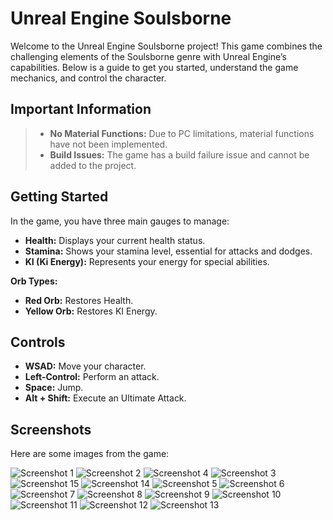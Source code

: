 # Unreal Engine Soulsborne

Welcome to the Unreal Engine Soulsborne project! This game combines the challenging elements of the Soulsborne genre with Unreal Engine’s capabilities. Below is a guide to get you started, understand the game mechanics, and control the character.

## Important Information

 >-  **No Material Functions:** Due to PC limitations, material functions have not been implemented.
 >-  **Build Issues:** The game has a build failure issue and cannot be added to the project.

## Getting Started

In the game, you have three main gauges to manage:

- **Health:** Displays your current health status.
- **Stamina:** Shows your stamina level, essential for attacks and dodges.
- **KI (Ki Energy):** Represents your energy for special abilities.

**Orb Types:**

- **Red Orb:** Restores Health.
- **Yellow Orb:** Restores KI Energy.

## Controls

- **WSAD:** Move your character.
- **Left-Control:** Perform an attack.
- **Space:** Jump.
- **Alt + Shift:** Execute an Ultimate Attack.

## Screenshots

Here are some images from the game:

![Screenshot 1](Project%20Images/1.png)
![Screenshot 2](Project%20Images/2.png)
![Screenshot 4](Project%20Images/4.png)
![Screenshot 3](Project%20Images/3.png)
![Screenshot 15](Project%20Images/15.png)
![Screenshot 14](Project%20Images/14.png)
![Screenshot 5](Project%20Images/5.png)
![Screenshot 6](Project%20Images/6.png)
![Screenshot 7](Project%20Images/7.png)
![Screenshot 8](Project%20Images/8.png)
![Screenshot 9](Project%20Images/9.png)
![Screenshot 10](Project%20Images/10.png)
![Screenshot 11](Project%20Images/11.png)
![Screenshot 12](Project%20Images/12.png)
![Screenshot 13](Project%20Images/13.png)



